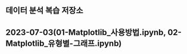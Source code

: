 데이터 분석 복습 저장소
----------
2023-07-03(01-Matplotlib_사용방법.ipynb, 02-Matplotlib_유형별-그래프.ipynb)
----------